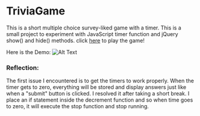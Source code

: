 # TriviaGame

This is a short multiple choice survey-liked game with a timer. This is a small project to experiment with JavaScript timer function and jQuery show() and hide() methods. click [here](https://ngl4.github.io/TriviaGame/) to play the game!

Here is the Demo: 
![Alt Text](https://github.com/ngl4/TriviaGame/blob/master/assets/images/TriviaGame1.gif)



### Reflection: 

The first issue I encountered is to get the timers to work properly. When the timer gets to zero, everything will be stored and display answers just like when a "submit" button is clicked. I resolved it after taking a short break. I place an if statement inside the decrement function and so when time goes to zero, it will execute the stop function and stop running. 
